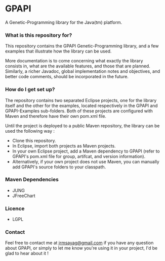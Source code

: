 # GPAPI #

A Genetic-Programming library for the Java(tm) platform.

### What is this repository for? ###

This repository contains the GPAPI Genetic-Programming library, and a few examples that illustrate how the library can be used.

More documentation is to come concerning what exactly the library consists in, what are the available features, and those that are planned. Similarly, a richer Javadoc, global implementation notes and objectives, and better code comments, should be incorporated in the future.

### How do I get set up? ###

The repository contains two separated Eclipse projects, one for the library itself and the other for the examples, located respectively in the GPAPI and GPAPI-Examples sub-folders. Both of these projects are configured with Maven and therefore have their own pom.xml file.

Until the project is deployed to a public Maven repository, the library can be used the following way :

* Clone this repository.
* In Eclipse, import both projects as Maven projects.
* In your own Eclipse project, add a Maven dependency to GPAPI (refer to GPAPI's pom.xml file for group, artifcat, and version information).
* Alternatively, if your own project does not use Maven, you can manually add GPAPI's source folders to your classpath.

### Maven Dependencies ###

* JUNG
* JFreeChart

### Licence ###

* LGPL

### Contact ###

Feel free to contact me at <jrmsayag@gmail.com> if you have any question about GPAPI, or simply to let me know you're using it in your project, I'd be glad to hear about it !
